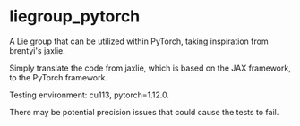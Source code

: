 # liegroup_pytorch
A Lie group that can be utilized within PyTorch, taking inspiration from brentyi's jaxlie.

Simply translate the code from jaxlie, which is based on the JAX framework, to the PyTorch framework. 

Testing environment: cu113, pytorch=1.12.0.

There may be potential precision issues that could cause the tests to fail.
